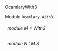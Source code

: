 OcamlaryWith3

 Module `Ocamlary.With3`
<a id="module-M"></a>
###### &nbsp; module M = With2



<a id="module-N"></a>
###### &nbsp; module N : M.S

